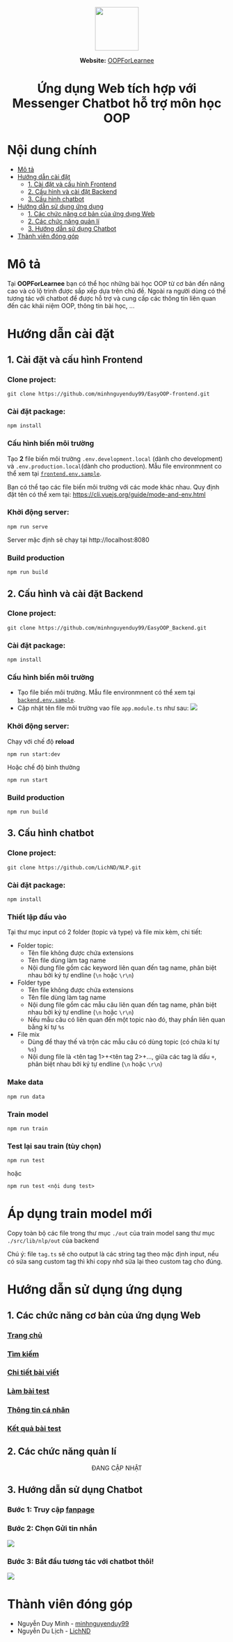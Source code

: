 <p align="center">
	<img src="https://res.cloudinary.com/dml8e1w0z/image/upload/v1625188482/oop-learning-helper/color_tnvl21.png" width="100px" height="auto" />
	<p align="center">
	<strong>Website:</strong>
	<a href="https://oop-learnee.herokuapp.com/">OOPForLearnee</a>
	</p>
</p>
<h1 align="center">Ứng dụng Web tích hợp với Messenger Chatbot hỗ trợ môn học OOP
</h1>

# Nội dung chính
- [Mô tả](#description)
- [Hướng dẫn cài đặt](#setup-guide)
  * [1. Cài đặt và cấu hình Frontend](#frontend-setup)
  * [2. Cấu hình và cài đặt Backend](#backend-setup)
  * [3. Cấu hình chatbot](#chatbot-setup)
- [Hướng dẫn sử dụng ứng dụng](#usage-guide)
  * [1. Các chức năng cơ bản của ứng dụng Web](#web-features)
  * [2. Các chức năng quản lí](#web-management-features)
  * [3. Hướng dẫn sử dụng Chatbot](#chatbot-usage-guide)
- [Thành viên đóng góp](#contributors)


# <a name="description">Mô tả</a>

Tại **OOPForLearnee** bạn có thể học những bài học OOP từ cơ bản đến nâng cao và có lộ trình được sắp xếp dựa trên chủ đề. Ngoài ra người dùng có thể tương tác với chatbot để được hỗ trợ và cung cấp các thông tin liên quan đến các khái niệm OOP, thông tin bài học, ...

# <a name="setup-guide">Hướng dẫn cài đặt</a>

## <a name="frontend-setup">1. Cài đặt và cấu hình Frontend</a>

### Clone project:
```
git clone https://github.com/minhnguyenduy99/EasyOOP-frontend.git
```
### Cài đặt package:
```
npm install
```

### Cấu hình biến môi trường
Tạo **2** file biến môi trường ```.env.development.local``` (dành cho development) và ```.env.production.local```(dành cho production). Mẫu file environmnent co thể xem tại [```frontend.env.sample```](https://github.com/minhnguyenduy99/OOPForLearnee/blob/main/environments/frontend.env.sample).

Bạn có thể tạo các file biến môi trường với các mode khác nhau.  Quy định đặt tên có thể xem tại: https://cli.vuejs.org/guide/mode-and-env.html

### Khởi động server:
```
npm run serve
```
Server mặc định sẽ chạy tại http://localhost:8080 

### Build production
```
npm run build
```

## <a name="backend-setup">2. Cấu hình và cài đặt Backend</a>
### Clone project:
```
git clone https://github.com/minhnguyenduy99/EasyOOP_Backend.git
```
### Cài đặt package:
```
npm install
```
### Cấu hình biến môi trường
- Tạo file biến môi trường. Mẫu file environmnent có thể xem tại [```backend.env.sample```](https://github.com/minhnguyenduy99/OOPForLearnee/blob/main/environments/backend.env.sample).
- Cập nhật tên file môi trường vao file ```app.module.ts``` như sau:
![](https://i.im.ge/2021/07/14/2lvCS.png)

### Khởi động server:
Chạy với chế độ **reload**
```
npm run start:dev
```
Hoặc chế độ bình thường
```
npm run start
```

### Build production
```
npm run build
```

## <a name="chatbot-setup">3. Cấu hình chatbot</a>

### Clone project:
```
git clone https://github.com/LichND/NLP.git
```
### Cài đặt package:
```
npm install
```

### Thiết lập đầu vào
Tại thư mục input có 2 folder (topic và type) và file mix kèm, chi tiết:
- Folder topic:
  * Tên file không được chứa extensions
  * Tên file dùng làm tag name
  * Nội dung file gồm các keyword liên quan đến tag name, phân biệt nhau bởi ký tự endline (```\n``` hoặc ```\r\n```)
- Folder type
  * Tên file không được chứa extensions
  * Tên file dùng làm tag name
  * Nội dung file gồm các mẫu câu liên quan đến tag name, phân biệt nhau bởi ký tự endline (```\n``` hoặc ```\r\n```)
  * Nếu mẫu câu có liên quan đến một topic nào đó, thay phần liên quan bằng kí tự ```%s```
- File mix
  * Dùng để thay thế và trộn các mẫu câu có dùng topic (có chứa kí tự ```%s```)
  * Nội dung file là &lt;tên tag 1&gt;+&lt;tên tag 2&gt;+..., giữa các tag là dấu ```+```, phân biệt nhau bởi ký tự endline (```\n``` hoặc ```\r\n```)

### Make data
```
npm run data
```

### Train model
```
npm run train
```

### Test lại sau train (tùy chọn)
```
npm run test
```
hoặc
```
npm run test <nội dung test>
```

# Áp dụng train model mới
Copy toàn bộ các file trong thư mục ```./out``` của train model sang thư mục ```./src/lib/nlp/out``` của backend

Chú ý: file ```tag.ts``` sẽ cho output là các string tag theo mặc định input, nếu có sửa sang custom tag thì khi copy nhớ sửa lại theo custom tag cho đúng.

# <a name="usage-guide">Hướng dẫn sử dụng ứng dụng</a>

## <a name="web-features">1. Các chức năng cơ bản của ứng dụng Web</a>

### [Trang chủ](https://i.im.ge/2021/07/14/2lcAW.png)
### [Tìm kiếm](https://i.im.ge/2021/07/14/2lgp0.png)
### [Chi tiết bài viết](https://i.im.ge/2021/07/14/2lb7r.png)
### [Làm bài test](https://i.im.ge/2021/07/14/2l3Gm.png)
### [Thông tin cá nhân](https://i.im.ge/2021/07/14/2lxbf.png)
### [Kết quả bài test](https://i.im.ge/2021/07/14/2lEi1.png)

## <a name="web-management-features">2. Các chức năng quản lí</a>
<p align="center">ĐANG CẬP NHẬT</p>

## <a name="chatbot-usage-guide">3. Hướng dẫn sử dụng Chatbot</a>

### Bước 1: Truy cập [fanpage](https://www.facebook.com/EasyOOP/)
### Bước 2: Chọn Gửi tin nhắn
![](https://i.im.ge/2021/07/14/2rWJY.png)
### Bước 3: Bắt đầu tương tác với chatbot thôi!
![](https://i.im.ge/2021/07/14/2rffC.png)

# <a name="contributors">Thành viên đóng góp</a>

- Nguyễn Duy Minh - [minhnguyenduy99](https://github.com/minhnguyenduy99)
- Nguyễn Du Lịch - [LichND](https://github.com/LichND)
